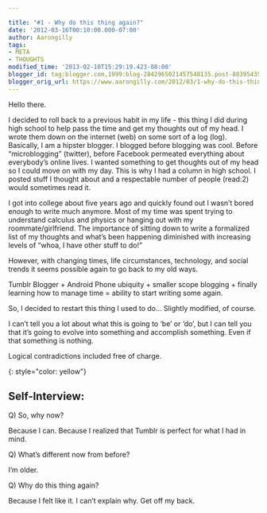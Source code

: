 ```yaml
---

title: "#1 - Why do this thing again?"
date: '2012-03-16T00:10:00.000-07:00'
author: Aarongilly
tags:
- META
- THOUGHTS
modified_time: '2013-02-10T15:29:19.423-08:00'
blogger_id: tag:blogger.com,1999:blog-2842965021457548135.post-8039543564374862676
blogger_orig_url: https://www.aarongilly.com/2012/03/1-why-do-this-thing-again.html
---
```

Hello there.

I decided to roll back to a previous habit in my life - this thing I did during high school to help pass the time and get my thoughts out of my head. I wrote them down on the internet (web) on some sort of a log (log). Basically, I am a hipster blogger. I blogged before blogging was cool. Before “microblogging” (twitter), before Facebook permeated everything about everybody’s online lives. I wanted something to get thoughts out of my head so I could move on with my day. This is why I had a column in high school. I posted stuff I thought about and a respectable number of people (read:2) would sometimes read it.

I got into college about five years ago and quickly found out I wasn’t bored enough to write much anymore. Most of my time was spent trying to understand calculus and physics or hanging out with my roommate/girlfriend. The importance of sitting down to write a formalized list of my thoughts and what’s been happening diminished with increasing levels of “whoa, I have other stuff to do!”

However, with changing times, life circumstances, technology, and social trends it seems possible again to go back to my old ways.

Tumblr Blogger + Android Phone ubiquity + smaller scope blogging + finally learning how to manage time = ability to start writing some again.

So, I decided to restart this thing I used to do… Slightly modified, of course.

I can’t tell you a lot about what this is going to ‘be’ or ‘do’, but I can tell you that it’s going to evolve into something and accomplish something. Even if that something is nothing.

Logical contradictions included free of charge.

{: style="color: yellow"}
## Self-Interview:

Q) So, why now?

Because I can. Because I realized that Tumblr is perfect for what I had in mind.

Q) What’s different now from before?

I’m older.

Q) Why do this thing again?

Because I felt like it. I can’t explain why. Get off my back.